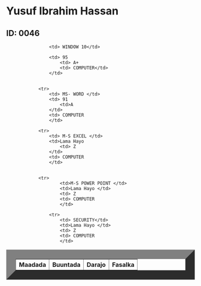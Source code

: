 
<html>
    <title> Natiijo</title>
    <head>
        <link rel="stylesheet" href="table.css"/>
        <body>  
            <h1> Yusuf Ibrahim Hassan</h1>
            <h2> ID: 0046</h2>
            <table border="25">
                <tr>
                    <th>Maadada </th>
                    <th>Buuntada</th>
                    <th>Darajo</th>
                    <th>Fasalka</th>
                </tr>
                
                    <td> WINDOW 10</td>
                   
                    <td> 95 
                        <td> A+
                        <td> COMPUTER</td>
                    </td>
           
            
                <tr>
                    <td> MS- WORD </td>
                    <td> 91 
                        <td>A
                    </td>
                    <td> COMPUTER
                    </td>
          
                <tr>   
                    <td> M-S EXCEL </td>
                    <td>Lama Hayo 
                        <td> Z
                    </td>
                    <td> COMPUTER
                    </td>
        
               
                <tr>
                        <td>M-S POWER POINT </td>
                        <td>Lama Hayo </td>
                        <td> Z
                        <td> COMPUTER
                        </td>
               
                    <tr>
                        <td> SECURITY</td>
                        <td>Lama Hayo </td>
                        <td> Z
                        <td> COMPUTER
                        </td>
                   
